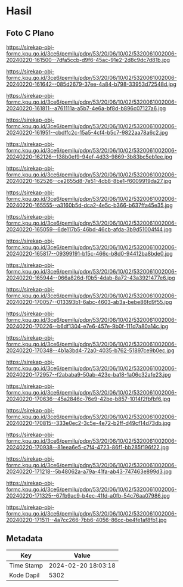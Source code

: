 # Hasil

## Foto C Plano

https://sirekap-obj-formc.kpu.go.id/3ce6/pemilu/pdpr/53/20/06/10/02/5320061002006-20240220-161500--7dfa5ccb-d9f6-45ac-91e2-2d8c9dc7d81b.jpg

https://sirekap-obj-formc.kpu.go.id/3ce6/pemilu/pdpr/53/20/06/10/02/5320061002006-20240220-161642--085d2679-37ee-4a84-b798-33953d72548d.jpg

https://sirekap-obj-formc.kpu.go.id/3ce6/pemilu/pdpr/53/20/06/10/02/5320061002006-20240220-161811--a761111a-a5b7-4e6a-bf8d-b896c07127a6.jpg

https://sirekap-obj-formc.kpu.go.id/3ce6/pemilu/pdpr/53/20/06/10/02/5320061002006-20240220-161951--cbdffc2c-15a5-4cf4-b5c7-9822aa78a6c2.jpg

https://sirekap-obj-formc.kpu.go.id/3ce6/pemilu/pdpr/53/20/06/10/02/5320061002006-20240220-162126--138b0ef9-94ef-4d33-9869-3b83bc5eb1ee.jpg

https://sirekap-obj-formc.kpu.go.id/3ce6/pemilu/pdpr/53/20/06/10/02/5320061002006-20240220-162526--ce2655d8-7e51-4cb8-8be1-f6009919da27.jpg

https://sirekap-obj-formc.kpu.go.id/3ce6/pemilu/pdpr/53/20/06/10/02/5320061002006-20240220-165555--a3160b5d-dca2-4e5c-b366-b637ffa45e35.jpg

https://sirekap-obj-formc.kpu.go.id/3ce6/pemilu/pdpr/53/20/06/10/02/5320061002006-20240220-165059--6de117b5-46bd-46cb-afda-3b9d51004f44.jpg

https://sirekap-obj-formc.kpu.go.id/3ce6/pemilu/pdpr/53/20/06/10/02/5320061002006-20240220-165817--09399191-b15c-466c-b8d0-94412ba8bde0.jpg

https://sirekap-obj-formc.kpu.go.id/3ce6/pemilu/pdpr/53/20/06/10/02/5320061002006-20240220-165944--066a826d-f0b5-4dab-8a72-43a3921477e6.jpg

https://sirekap-obj-formc.kpu.go.id/3ce6/pemilu/pdpr/53/20/06/10/02/5320061002006-20240220-170057--013393b1-6abc-4603-ab3a-bebe86fd9f55.jpg

https://sirekap-obj-formc.kpu.go.id/3ce6/pemilu/pdpr/53/20/06/10/02/5320061002006-20240220-170226--b6df1304-e7e6-457e-9b0f-111d7a80a14c.jpg

https://sirekap-obj-formc.kpu.go.id/3ce6/pemilu/pdpr/53/20/06/10/02/5320061002006-20240220-170348--4b1a3bd4-72a0-4035-b762-51897ce9b0ec.jpg

https://sirekap-obj-formc.kpu.go.id/3ce6/pemilu/pdpr/53/20/06/10/02/5320061002006-20240220-172957--f2ababa9-50ab-423e-ba18-1a06c32afe23.jpg

https://sirekap-obj-formc.kpu.go.id/3ce6/pemilu/pdpr/53/20/06/10/02/5320061002006-20240220-170636--45a2846c-76e9-42be-b857-1014f2fbfbf6.jpg

https://sirekap-obj-formc.kpu.go.id/3ce6/pemilu/pdpr/53/20/06/10/02/5320061002006-20240220-170815--333e0ec2-3c5e-4e72-b2ff-d49cf14d73db.jpg

https://sirekap-obj-formc.kpu.go.id/3ce6/pemilu/pdpr/53/20/06/10/02/5320061002006-20240220-170938--81eea6e5-c7f4-4723-86f1-bb285f196f22.jpg

https://sirekap-obj-formc.kpu.go.id/3ce6/pemilu/pdpr/53/20/06/10/02/5320061002006-20240220-171218--5b48062a-a79a-41fa-ab43-747463e899d3.jpg

https://sirekap-obj-formc.kpu.go.id/3ce6/pemilu/pdpr/53/20/06/10/02/5320061002006-20240220-171325--67fb9ac9-b4ec-41fd-a0fb-54c76aa07986.jpg

https://sirekap-obj-formc.kpu.go.id/3ce6/pemilu/pdpr/53/20/06/10/02/5320061002006-20240220-171511--4a7cc266-7bb6-4056-86cc-be4fe1af8fb1.jpg


## Metadata

| Key        | Value               |
| ---------- | ------------------- |
| Time Stamp | 2024-02-20 18:03:18 |
| Kode Dapil | 5302                |



